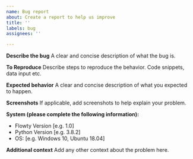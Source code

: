```yaml
---
name: Bug report
about: Create a report to help us improve
title: ''
labels: bug
assignees: ''

---
```


**Describe the bug**
A clear and concise description of what the bug is.

**To Reproduce**
Describe steps to reproduce the behavior. Code snippets, data input etc.

**Expected behavior**
A clear and concise description of what you expected to happen.

**Screenshots**
If applicable, add screenshots to help explain your problem.

**System (please complete the following information):**
 - Flowty Version [e.g. 1.0]
 - Python Version [e.g. 3.8.2]
 - OS: [e.g. Windows 10, Ubuntu 18.04]

**Additional context**
Add any other context about the problem here.
